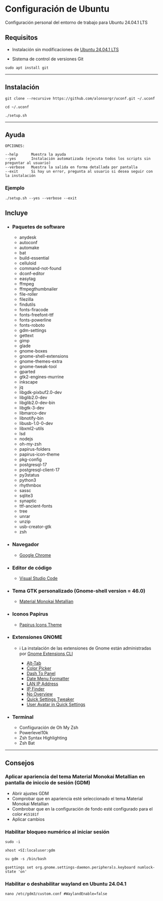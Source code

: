 # Configuración de Ubuntu

Configuración personal del entorno de trabajo para Ubuntu 24.04.1 LTS

## Requisitos

- Instalación sin modificaciones de [Ubuntu 24.04.1 LTS](https://releases.ubuntu.com/noble/ubuntu-24.04.1-desktop-amd64.iso)

- Sistema de control de versiones Git

```
sudo apt install git
```
***
## Instalación

```
git clone --recursive https://github.com/alonsorgr/uconf.git ~/.uconf
```
```
cd ~/.uconf
```
```
./setup.sh
```
***
## Ayuda

```
OPCIONES:

--help      Muestra la ayuda
--yes       Instalación automatizada (ejecuta todos los scripts sin preguntar al usuario)
--verbose   Muestra la salida en forma detallada por pantalla
--exit      Si hay un error, pregunta al usuario si desea seguir con la instalación 

```

### Ejemplo

```
./setup.sh --yes --verbose --exit
```

## Incluye

- ### Paquetes de software

  - anydesk
  - autoconf
  - automake
  - bat
  - build-essential
  - celluloid
  - command-not-found
  - dconf-editor
  - easytag
  - ffmpeg
  - ffmpegthumbnailer
  - file-roller
  - filezilla
  - findutils
  - fonts-firacode
  - fonts-freefont-ttf
  - fonts-powerline
  - fonts-roboto
  - gdm-settings
  - gettext
  - gimp
  - glade
  - gnome-boxes
  - gnome-shell-extensions
  - gnome-themes-extra
  - gnome-tweak-tool
  - gparted
  - gtk2-engines-murrine
  - inkscape
  - jq
  - libgdk-pixbuf2.0-dev
  - libglib2.0-dev
  - libglib2.0-dev-bin
  - libgtk-3-dev
  - libmarco-dev
  - libnotify-bin
  - libusb-1.0-0-dev
  - libxml2-utils
  - lsd
  - nodejs
  - oh-my-zsh
  - papirus-folders
  - papirus-icon-theme
  - pkg-config
  - postgresql-17
  - postgresql-client-17
  - py3status
  - python3
  - rhythmbox
  - sassc
  - sqlite3
  - synaptic
  - ttf-ancient-fonts
  - tree
  - unrar
  - unzip
  - usb-creator-gtk
  - zsh
  
- ### Navegador
    - [Google Chrome](https://dl.google.com/linux/direct/google-chrome-stable_current_amd64.deb)

- ### Editor de código
    - [Visual Studio Code](https://update.code.visualstudio.com/latest/linux-deb-x64/stable)

- ### Tema GTK personalizado (Gnome-shell version = 46.0)
  - [Material Monokai Metallian](https://github.com/alonsorgr/material-monokai-metallian)
- ### Iconos Papirus
  - [Papirus Icons Theme](https://github.com/PapirusDevelopmentTeam/papirus-icon-theme)

- ### Extensiones GNOME
  - ℹ️ La instalación de las extensiones de Gnome están administradas por [Gnome Extensions CLI](https://github.com/essembeh/gnome-extensions-cli)
  
    - [Alt-Tab](https://extensions.gnome.org/extension/97/coverflow-alt-tab/)
    - [Color Picker](https://extensions.gnome.org/extension/3396/color-picker/)
    - [Dash To Panel](https://extensions.gnome.org/extension/1160/dash-to-panel/)
    - [Date Menu Formatter](https://extensions.gnome.org/extension/4655/date-menu-formatter/)
    - [LAN IP Address](https://extensions.gnome.org/extension/1762/lan-ip-address/)
    - [IP Finder](https://extensions.gnome.org/extension/2983/ip-finder/)
    - [No Overview](https://extensions.gnome.org/extension/4099/no-overview/)
    - [Quick Settings Tweaker](https://extensions.gnome.org/extension/5446/quick-settings-tweaker)
    - [User Avatar in Quick Settings](https://extensions.gnome.org/extension/5506/user-avatar-in-quick-settings/)


- ### Terminal
  - Confiiguración de Oh My Zsh
  - Powerlevel10k
  - Zsh Syntax Highlighting
  - Zsh Bat
---

## Consejos

### Aplicar apariencia del tema Material Monokai Metallian en pantalla de iniccio de sesión (GDM)

- Abrir ajustes GDM
- Comprobar que en apariencia esté seleccionado el tema Material Monokai Metallian
- Combrobar que en la configuración de fondo esté configurado para el color `#15181f`
- Aplicar cambios

### Habilitar bloqueo numérico al iniciar sesión

```
sudo -i
```
```
xhost +SI:localuser:gdm
```
```
su gdm -s /bin/bash
```
```
gsettings set org.gnome.settings-daemon.peripherals.keyboard numlock-state 'on'
```

### Habilitar o deshabilitar wayland en Ubuntu 24.04.1

```
nano /etc/gdm3/custom.conf #WaylandEnable=false
```

